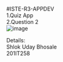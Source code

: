 #ISTE-R3-APPDEV                               
1.Quiz App                                                                                                                  
2.Question 2                                            
![image](https://user-images.githubusercontent.com/67854434/136601414-d7a9c14d-fcd5-4d8e-bcf0-3603e7110b24.png)

Details:                                                                                                                     
Shlok Uday Bhosale                                                                                                                 
201IT258

